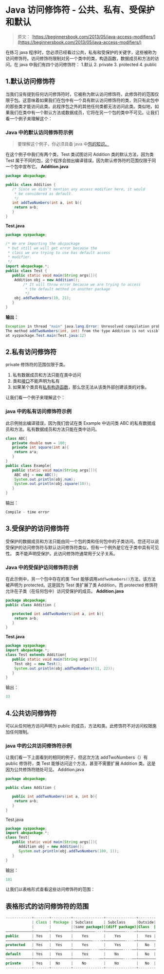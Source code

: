 # Java 访问修饰符 - 公共、私有、受保护和默认

> 原文： [https://beginnersbook.com/2013/05/java-access-modifiers/](https://beginnersbook.com/2013/05/java-access-modifiers/)

在练习 java 程序时，您必须已经看过公共，私有和受保护的关键字，这些被称为访问修饰符。访问修饰符限制对另一个类中的类，构造函数，数据成员和方法的访问。在 java 中我们有四个访问修饰符：
1.默认
2\. private
3\. protected
4\. public

## 1.默认访问修饰符

当我们没有提到任何访问修饰符时，它被称为默认访问修饰符。此修饰符的范围仅限于包。这意味着如果我们在包中有一个具有默认访问修饰符的类，则只有此包中的那些类才能访问此类。此程序包之外的其他任何类都无法访问此类。类似地，如果我们在类中有一个默认方法或数据成员，它将在另一个包的类中不可见。让我们看一个例子来理解这个：

### Java 中的默认访问修饰符示例

> 要理解这个例子，你必须具备 java 中[包的知识。](https://beginnersbook.com/2013/03/packages-in-java/)

在这个例子中我们有两个类，Test 类试图访问 Addition 类的默认方法，因为类 Test 属于不同的包，这个程序会抛出编译错误，因为默认修饰符的范围仅限于同一个包中宣布它。
**Addition.java**

```java
package abcpackage;

public class Addition {
   /* Since we didn't mention any access modifier here, it would
    * be considered as default.
    */
   int addTwoNumbers(int a, int b){
	return a+b;
   }
}
```

**Test.java**

```java
package xyzpackage;

/* We are importing the abcpackage
 * but still we will get error because the
 * class we are trying to use has default access
 * modifier.
 */
import abcpackage.*;
public class Test {
   public static void main(String args[]){
	Addition obj = new Addition();
        /* It will throw error because we are trying to access
         * the default method in another package
         */
	obj.addTwoNumbers(10, 21);
   }
}
```

**输出：**

```java
Exception in thread "main" java.lang.Error: Unresolved compilation problem: 
The method addTwoNumbers(int, int) from the type Addition is not visible
at xyzpackage.Test.main(Test.java:12)
```

## 2.私有访问修饰符

private 修饰符的范围仅限于类。

1.  私有数据成员和方法只能在类中访问
2.  类和[接口](https://beginnersbook.com/2013/05/java-interface/)不能声明为私有
3.  如果某个类具有[私有构造函数](https://beginnersbook.com/2013/12/java-private-constructor-example/)，那么您无法从该类外部创建该类的对象。

让我们看一个例子来理解这个：

### java 中的私有访问修饰符示例

此示例抛出编译错误，因为我们尝试在类 Example 中访问类 ABC 的私有数据成员和方法。私有数据成员和方法只能在类中访问。

```java
class ABC{  
   private double num = 100;
   private int square(int a){
	return a*a;
   }
}  
public class Example{
   public static void main(String args[]){  
	ABC obj = new ABC();  
	System.out.println(obj.num); 
	System.out.println(obj.square(10));
   }  
}
```

输出：

```java
Compile - time error
```

## 3.受保护的访问修饰符

受保护的数据成员和方法只能由同一个包的类和任何包中的子类访问。您还可以说受保护的访问修饰符与默认访问修饰符类似，但有一个例外是它在子类中具有可见性。
类不能声明受保护。此访问修饰符通常用于父子关系。

### Java 中的受保护访问修饰符示例

在此示例中，另一个包中存在的类 Test 能够调用`addTwoNumbers()`方法，该方法被声明为 protected。这是因为 Test 类扩展了类 Addition，而 protected 修饰符允许在子类（在任何包中）访问受保护的成员。
**Addition.java**

```java
package abcpackage;
public class Addition {

   protected int addTwoNumbers(int a, int b){
	return a+b;
   }
}
```

**Test.java**

```java
package xyzpackage;
import abcpackage.*;
class Test extends Addition{
   public static void main(String args[]){
	Test obj = new Test();
	System.out.println(obj.addTwoNumbers(11, 22));
   }
}
```

输出：

```java
33
```

## 4.公共访问修饰符

可以从任何地方访问声明为 public 的成员，方法和类。此修饰符不对访问权限施加任何限制。

### java 中的公共访问修饰符示例

让我们看一下上面看到的相同的例子，但这次方法 addTwoNumbers（）有 public 修饰符，类 Test 能够访问这个方法，甚至不需要扩展 Addition 类。这是因为公共修饰符随处可见。
Addition.java

```java
package abcpackage;

public class Addition {

   public int addTwoNumbers(int a, int b){
	return a+b;
   }
}
```

Test.java

```java
package xyzpackage;
import abcpackage.*;
class Test{
   public static void main(String args[]){
      Addition obj = new Addition();
      System.out.println(obj.addTwoNumbers(100, 1));
   }
}
```

输出：

```java
101
```

让我们以表格形式查看这些访问修饰符的范围：

## 表格形式的访问修饰符的范围

```java
------------+-------+---------+--------------+--------------+--------
            | Class | Package | Subclass     | Subclass     |Outside|
            |       |         |(same package)|(diff package)|Class  |
————————————+———————+—————————+——————————----+—————————----—+————————
public      | Yes   |  Yes    |    Yes       |    Yes       |   Yes |    
————————————+———————+—————————+—————————----—+—————————----—+————————
protected   | Yes   |  Yes    |    Yes       |    Yes       |   No  |    
————————————+———————+—————————+————————----——+————————----——+————————
default     | Yes   |  Yes    |    Yes       |    No        |   No  |
————————————+———————+—————————+————————----——+————————----——+————————
private     | Yes   |  No     |    No        |    No        |   No  |
------------+-------+---------+--------------+--------------+--------

```